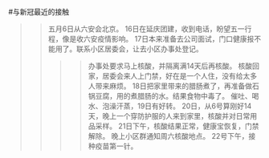 #与新冠最近的接触

>>  五月6日从六安会北京。
>>  16日在延庆团建，收到电话，盼望五一行程，像是收六安疫情影响。
>>  17日本来准备去公司面试，门口健康报不能用了。联系小区居委会，让去小区办事处登记。
>>  >> 办事处要求马上核酸，并隔离满14天后再核酸。
>>  >> 核酸回家，居委会来人上门禁，好在是一个人住，没有给太多人带来麻烦。
>>  18日把家里带来的腊肠煮了，再准备做石锅豆腐，用的煮腊肠的水。结果食物中毒了。
>>  >> 催吐、喝水、泡澡汗蒸，19日有好转。
>>  20日，从6号算刚好14天，晚上一个穿防护服的人来到家里，核酸并对日常用品采样。
>>  21日下午，核酸结果正常，健康宝恢复，门禁解除。
>>  >> 晚上小区群通知周六核酸地点。
>>  22号下午，接种疫苗第一针。